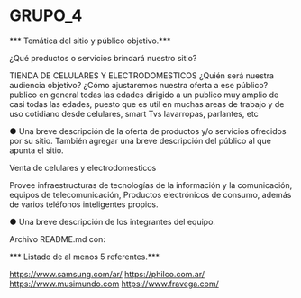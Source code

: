 # GRUPO_4
*** Temática del sitio y público objetivo.***

¿Qué productos o servicios brindará nuestro sitio? 

TIENDA DE CELULARES Y ELECTRODOMESTICOS
¿Quién será nuestra audiencia
objetivo? ¿Cómo ajustaremos nuestra oferta a ese público?
publico en general todas las edades
dirigido a un publico muy amplio de casi todas las edades, puesto que es util en muchas areas de trabajo y de uso cotidiano
desde celulares, smart Tvs lavarropas, parlantes, etc


● Una breve descripción de la oferta de productos y/o servicios ofrecidos por su
sitio. También agregar una breve descripción del público al que apunta el sitio.

Venta de celulares y electrodomesticos

Provee infraestructuras de tecnologías de la información y la comunicación, equipos de telecomunicación, 
Productos electrónicos de consumo, además de varios teléfonos inteligentes propios.


● Una breve descripción de los integrantes del equipo.




Archivo README.md con:

*** Listado de al menos 5 referentes.***

https://www.samsung.com/ar/
https://philco.com.ar/
https://www.musimundo.com
https://www.fravega.com/